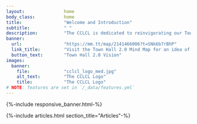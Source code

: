 ```yaml
---
layout:               home
body_class:           home
title:                "Welcome and Introduction"
subtitle:             " "
description:          "The CCLCL is dedicated to reinvigorating our Town Halls, by shedding political identities and learning again how to govern together."
banner:
  url:                "https://mm.tt/map/2141466006?t=SNk6b7rBhP"
  link_title:         "Visit the Town Hall 2.0 Mind Map for an idea of What We Can Do Together"
  button_text:        "Town Hall 2.0 Vision"
images:
  banner:
    file:             "cclcl_logo_med.jpg"
    alt_text:         "The CCLCL Logo"
    title:            "The CCLCL Logo"
# NOTE: features are set in `/_data/features.yml`
---
```


<!-- Banner -->
{%-include responsive_banner.html-%}

<!-- Section - Articles -->
{%-include articles.html section_title="Articles"-%}
